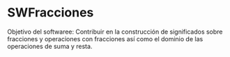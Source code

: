SWFracciones
============
Objetivo del softwaree:
Contribuir en la construcción de significados sobre fracciones y operaciones con fracciones 
así como el dominio de las operaciones de suma y resta.

